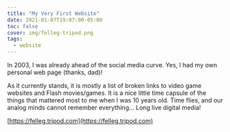 ```yaml
---
title: "My Very First Website"
date: 2021-01-07T19:07:00-05:00
toc: false
cover: img/felleg-tripod.png
tags:
  - website
---
```


In 2003, I was already ahead of the social media curve. Yes, I had my own personal web page (thanks, dad)!

As it currently stands, it is mostly a list of broken links to video game websites and Flash movies/games. It
is a nice little time capsule of the things that mattered most to me when I was 10 years old. Time flies, and
our analog minds cannot remember everything... Long live digital media!

[https://felleg.tripod.com](https://felleg.tripod.com)
